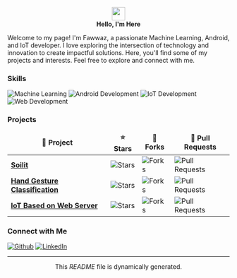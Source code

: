 <p align="center">
  <img src="https://emojis.slackmojis.com/emojis/images/1531849430/4246/blob-sunglasses.gif?1531849430" width="30"/>
  <br>
  <b>Hello, I'm Here </b>
</p>

<p>Welcome to my page! I'm Fawwaz, a passionate Machine Learning, Android, and IoT developer. I love exploring the intersection of technology and innovation to create impactful solutions. Here, you'll find some of my projects and interests. Feel free to explore and connect with me.</p>

<h3>Skills</h3>
<p>
  <img alt="Machine Learning" src="https://img.shields.io/badge/-Machine_Learning-FFA518?style=flat-square&logo=python&logoColor=white" />
  <img alt="Android Development" src="https://img.shields.io/badge/-Android_Development-3DDC84?style=flat-square&logo=android&logoColor=white" />
  <img alt="IoT Development" src="https://img.shields.io/badge/-IoT_Development-0088CC?style=flat-square&logo=arduino&logoColor=white" />
  <img alt="Web Development" src="https://img.shields.io/badge/-Web_Development-563D7C?style=flat-square&logo=html5&logoColor=white" />
</p>


<h3>Projects</h3>
<table>
  <thead align="center">
    <tr>
      <td><b>🚀 Project</b></td>
      <td><b>⭐ Stars</b></td>
      <td><b>🍴 Forks</b></td>
      <td><b>🔀 Pull Requests</b></td>
    </tr>
  </thead>
  <tbody>
    <tr>
      <td><a href="https://github.com/aisyalfawwaz/Soilit-Smart-Farming-App"><b>Soilit</b></a></td>
      <td><img alt="Stars" src="https://img.shields.io/github/stars/aisyalfawwaz/Soilit-Smart-Farming-App?style=flat-square&labelColor=343b41"/></td>
      <td><img alt="Forks" src="https://img.shields.io/github/forks/aisyalfawwaz/Soilit-Smart-Farming-App?style=flat-square&labelColor=343b41"/></td>
      <td><img alt="Pull Requests" src="https://img.shields.io/github/issues-pr/aisyalfawwaz/Soilit-Smart-Farming-App?style=flat-square&labelColor=343b41"/></td>
    </tr>
    <tr>
      <td><a href="https://github.com/aisyalfawwaz/Myoware-Hand-Gesture-Detection-Based-Machine-Learning-and-Deep-Learning-Algorithm"><b>Hand Gesture Classification</b></a></td>
      <td><img alt="Stars" src="https://img.shields.io/github/stars/aisyalfawwaz/Myoware-Hand-Gesture-Detection-Based-Machine-Learning-and-Deep-Learning-Algorithm?style=flat-square&labelColor=343b41"/></td>
      <td><img alt="Forks" src="https://img.shields.io/github/forks/aisyalfawwaz/Myoware-Hand-Gesture-Detection-Based-Machine-Learning-and-Deep-Learning-Algorithm?style=flat-square&labelColor=343b41"/></td>
      <td><img alt="Pull Requests" src="https://img.shields.io/github/issues-pr/aisyalfawwaz/Myoware-Hand-Gesture-Detection-Based-Machine-Learning-and-Deep-Learning-Algorithm?style=flat-square&labelColor=343b41"/></td>
    </tr>
    <tr>
      <td><a href="https://github.com/aisyalfawwaz/IoTBasedOnWebServer"><b>IoT Based on Web Server</b></a></td>
      <td><img alt="Stars" src="https://img.shields.io/github/stars/aisyalfawwaz/IoTBasedOnWebServer?style=flat-square&labelColor=343b41"/></td>
      <td><img alt="Forks" src="https://img.shields.io/github/forks/aisyalfawwaz/IoTBasedOnWebServer?style=flat-square&labelColor=343b41"/></td>
      <td><img alt="Pull Requests" src="https://img.shields.io/github/issues-pr/aisyalfawwaz/IoTBasedOnWebServer?style=flat-square&labelColor=343b41"/></td>
    </tr>
  </tbody>
</table>

<h3>Connect with Me</h3>
<p>
  <a href="https://github.com/aisyalfawwaz" target="_blank"><img alt="Github" src="https://img.shields.io/badge/GitHub-%2312100E.svg?&style=for-the-badge&logo=Github&logoColor=white" /></a>
  <a href="https://www.linkedin.com/in/aisy-al-fawwaz-14937723a/" target="_blank"><img alt="LinkedIn" src="https://img.shields.io/badge/linkedin-%230077B5.svg?&style=for-the-badge&logo=linkedin&logoColor=white" /></a>
</p>

------------

<p align="center">This <i>README</i> file is dynamically generated.</p>
